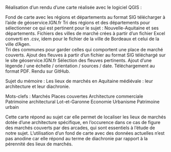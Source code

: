 Réalisation d’un rendu d’une carte réalisée avec le logiciel QGIS :

Fond de carte avec les régions et départements au format SIG télécharger à l’aide de géoservice.IGN.fr 
Tri des régions et des départements pour sélectionner ce qui est pertinent pour le sujet : Nouvelle-Aquitaine et ses départements. 
Fichiers des villes de marché crées à partir d’un fichier Excel converti en .csv, idem pour le fichier de la ville de Bordeaux et celui de la ville d’Agen.   
Tri des communes pour garder celles qui comportent une place de marché couverts. 
Ajout des fleuves à partir d’un fichier au format SIG téléchargé sur le site géoservice.IGN.fr
Sélection des fleuves pertinents.
Ajout d’une légende / une échelle / orientation / sources / date.
Téléchargement au format PDF.
Rendu sur GitHub.

Sujet du mémoire : Les lieux de marchés en Aquitaine médiévale : leur architecture et leur diachronie. 

Mots-clefs : 
Marchés
Places couvertes
Architecture commerciale
Patrimoine architectural
Lot-et-Garonne
Economie
Urbanisme
Patrimoine urbain

Cette carte répond au sujet car elle permet de localiser les lieux de marchés dotée d’une architecture spécifique, en l’occurence dans ce cas de figure des marchés couverts par des arcades, qui sont essentiels à l’étude de notre sujet. L’utilisation d’un fond de carte avec des données actuelles n’est pas anodine car elle répond au terme de diachronie par rapport à la pérennité des lieux de marchés. 
